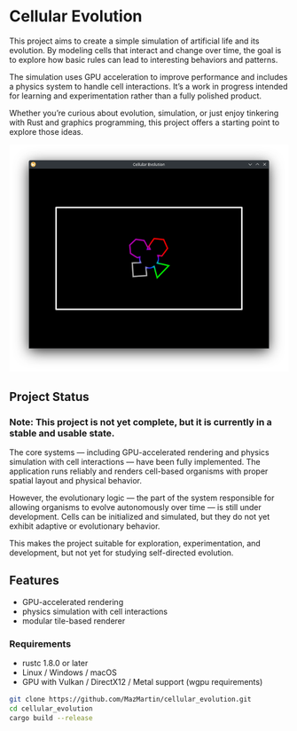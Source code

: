 # Cellular Evolution

This project aims to create a simple simulation of artificial life and its evolution.
By modeling cells that interact and change over time,
the goal is to explore how basic rules can lead to interesting behaviors and patterns.

The simulation uses GPU acceleration to improve performance and includes a physics system to handle cell interactions.
It’s a work in progress intended for learning and experimentation rather than a fully polished product.

Whether you’re curious about evolution, simulation, or just enjoy tinkering with Rust and graphics programming,
this project offers a starting point to explore those ideas.

![screenshot](assets/screenshot.png)


## Project Status
### Note: This project is not yet complete, but it is currently in a stable and usable state.

The core systems — including GPU-accelerated rendering and physics simulation with cell interactions — have been fully implemented.
The application runs reliably and renders cell-based organisms with proper spatial layout and physical behavior.

However, the evolutionary logic — the part of the system responsible for allowing organisms to evolve autonomously over time — is still under development.
Cells can be initialized and simulated, but they do not yet exhibit adaptive or evolutionary behavior.

This makes the project suitable for exploration, experimentation, and development, but not yet for studying self-directed evolution.

## Features

- GPU-accelerated rendering
- physics simulation with cell interactions
- modular tile-based renderer


### Requirements

- rustc 1.8.0 or later
- Linux / Windows / macOS
- GPU with Vulkan / DirectX12 / Metal support (wgpu requirements)


```bash
git clone https://github.com/MazMartin/cellular_evolution.git
cd cellular_evolution
cargo build --release
